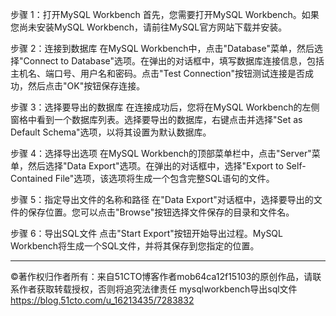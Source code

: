步骤 1：打开MySQL Workbench
首先，您需要打开MySQL Workbench。如果您尚未安装MySQL Workbench，请前往MySQL官方网站下载并安装。

步骤 2：连接到数据库
在MySQL Workbench中，点击"Database"菜单，然后选择"Connect to Database"选项。在弹出的对话框中，填写数据库连接信息，包括主机名、端口号、用户名和密码。点击"Test Connection"按钮测试连接是否成功，然后点击"OK"按钮保存连接。

步骤 3：选择要导出的数据库
在连接成功后，您将在MySQL Workbench的左侧窗格中看到一个数据库列表。选择要导出的数据库，右键点击并选择"Set as Default Schema"选项，以将其设置为默认数据库。

步骤 4：选择导出选项
在MySQL Workbench的顶部菜单栏中，点击"Server"菜单，然后选择"Data Export"选项。在弹出的对话框中，选择"Export to Self-Contained File"选项，该选项将生成一个包含完整SQL语句的文件。

步骤 5：指定导出文件的名称和路径
在"Data Export"对话框中，选择要导出的文件的保存位置。您可以点击"Browse"按钮选择文件保存的目录和文件名。

步骤 6：导出SQL文件
点击"Start Export"按钮开始导出过程。MySQL Workbench将生成一个SQL文件，并将其保存到您指定的位置。


-----------------------------------
©著作权归作者所有：来自51CTO博客作者mob64ca12f15103的原创作品，请联系作者获取转载授权，否则将追究法律责任
mysqlworkbench导出sql文件
https://blog.51cto.com/u_16213435/7283832